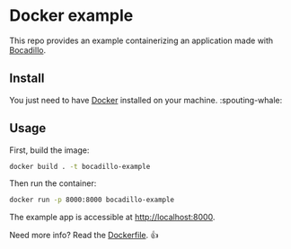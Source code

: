 # Docker example

This repo provides an example containerizing an application made with [Bocadillo].

## Install

You just need to have [Docker] installed on your machine. :spouting-whale:

## Usage

First, build the image:

```bash
docker build . -t bocadillo-example
```

Then run the container:

```bash
docker run -p 8000:8000 bocadillo-example
```

The example app is accessible at [http://localhost:8000](http://localhost:8000).

Need more info? Read the [Dockerfile]. :+1:

[Bocadillo]: https://github.com/bocadilloproject/bocadillo
[Docker]: https://docs.docker.com/install/
[Dockerfile]: Dockerfile
